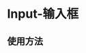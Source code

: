 # Input-输入框

## 使用方法
<!-- markdownlint-disable md033  -->
<ClientOnly>
  <input-demo-1 />
  <input-demo-2 />
</ClientOnly>
